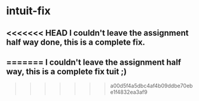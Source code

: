 # intuit-fix

<<<<<<< HEAD
I couldn't leave the assignment half way done, this is a complete fix.
-------------------------------------------------------------------------
=======
I couldn't leave the assignment half way, this is a complete fix tuit ;)
-------------------------------------------------------------------------
>>>>>>> a00d5f4a5dbc4af4b09ddbe70ebe1f4832ea3af9
